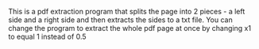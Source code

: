 This is a pdf extraction program that splits the page into 2 pieces - a left side and a right side and then extracts the sides to a txt file. You can change the program to extract the whole pdf page at once by changing x1 to equal 1 instead of 0.5
